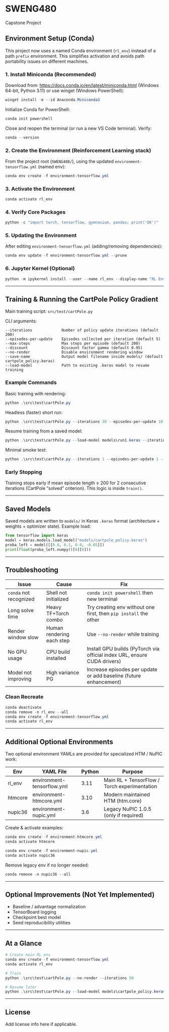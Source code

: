 # SWENG480
Capstone Project

## Environment Setup (Conda)

This project now uses a named Conda environment (`rl_env`) instead of a path `prefix` environment. This simplifies activation and avoids path portability issues on different machines.

### 1. Install Miniconda (Recommended)
Download from: https://docs.conda.io/en/latest/miniconda.html (Windows 64-bit, Python 3.11) or use winget (Windows PowerShell):

```powershell
winget install -e --id Anaconda.Miniconda3
```

Initialize Conda for PowerShell:

```powershell
conda init powershell
```
Close and reopen the terminal (or run a new VS Code terminal). Verify:

```powershell
conda --version
```

### 2. Create the Environment (Reinforcement Learning stack)

From the project root (`SWENG480/`), using the updated `environment-tensorflow.yml` (named env):

```powershell
conda env create -f environment-tensorflow.yml
```

### 3. Activate the Environment

```powershell
conda activate rl_env
```

### 4. Verify Core Packages

```powershell
python -c "import torch, tensorflow, gymnasium, pandas; print('OK')"
```

### 5. Updating the Environment

After editing `environment-tensorflow.yml` (adding/removing dependencies):
```powershell
conda env update -f environment-tensorflow.yml --prune
```

### 6. Jupyter Kernel (Optional)

```powershell
python -m ipykernel install --user --name rl_env --display-name "RL Env"
```

---

## Training & Running the CartPole Policy Gradient

Main training script: `src/test/cartPole.py`

CLI arguments:
```
--iterations             Number of policy update iterations (default 200)
--episodes-per-update    Episodes collected per iteration (default 5)
--max-steps              Max steps per episode (default 200)
--discount               Discount factor gamma (default 0.95)
--no-render              Disable environment rendering window
--save-name              Output model filename inside models/ (default cartpole_policy.keras)
--load-model             Path to existing .keras model to resume training
```

### Example Commands

Basic training with rendering:
```powershell
python .\src\test\cartPole.py
```

Headless (faster) short run:
```powershell
python .\src\test\cartPole.py --iterations 20 --episodes-per-update 10 --no-render --save-name run1.keras
```

Resume training from a saved model:
```powershell
python .\src\test\cartPole.py --load-model models\run1.keras --iterations 50 --no-render --save-name run1_cont.keras
```

Minimal smoke test:
```powershell
python .\src\test\cartPole.py --iterations 1 --episodes-per-update 1 --no-render --save-name quick.keras
```

### Early Stopping
Training stops early if mean episode length ≥ 200 for 2 consecutive iterations (CartPole “solved” criterion). This logic is inside `train()`.

---

## Saved Models

Saved models are written to `models/` in Keras `.keras` format (architecture + weights + optimizer state). Example load:

```python
from tensorflow import keras
model = keras.models.load_model("models/cartpole_policy.keras")
proba_left = model([[0.0, 0.1, 0.0, -0.05]])
print(float(proba_left.numpy()[0][0]))
```

---

## Troubleshooting

| Issue | Cause | Fix |
|-------|-------|-----|
| `conda` not recognized | Shell not initialized | `conda init powershell` then new terminal |
| Long solve time | Heavy TF+Torch combo | Try creating env without one first, then `pip install` the other |
| Render window slow | Human rendering each step | Use `--no-render` while training |
| No GPU usage | CPU build installed | Install GPU builds (PyTorch via official index URL, ensure CUDA drivers) |
| Model not improving | High variance PG | Increase episodes per update or add baseline (future enhancement) |

### Clean Recreate
```powershell
conda deactivate
conda remove -n rl_env --all
conda env create -f environment-tensorflow.yml
conda activate rl_env
```

---

## Additional Optional Environments

Two optional environment YAMLs are provided for specialized HTM / NuPIC work:

| Env | YAML File | Python | Purpose |
|-----|-----------|--------|---------|
| rl_env | environment-tensorflow.yml | 3.11 | Main RL + TensorFlow / Torch experimentation |
| htmcore | environment-htmcore.yml | 3.10 | Modern maintained HTM (htm.core) |
| nupic36 | environment-nupic.yml | 3.6 | Legacy NuPIC 1.0.5 (only if required) |

Create & activate examples:
```powershell
conda env create -f environment-htmcore.yml
conda activate htmcore

conda env create -f environment-nupic.yml
conda activate nupic36
```

Remove legacy env if no longer needed:
```powershell
conda remove -n nupic36 --all
```

---

## Optional Improvements (Not Yet Implemented)
* Baseline / advantage normalization
* TensorBoard logging
* Checkpoint best model
* Seed reproducibility utilities

---

## At a Glance

```powershell
# Create main RL env
conda env create -f environment-tensorflow.yml
conda activate rl_env

# Train
python .\src\test\cartPole.py --no-render --iterations 50

# Resume later
python .\src\test\cartPole.py --load-model models\cartpole_policy.keras --iterations 25 --no-render
```

---

## License
Add license info here if applicable.
